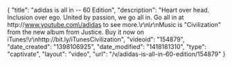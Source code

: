 {
    "title": "adidas is all in -- 60 Edition",
    "description": "Heart over head. Inclusion over ego. United by passion, we go all in. Go all in at http:\/\/www.youtube.com\/adidas to see more.\r\n\r\nMusic is \"Civilization\" from the new album from Justice. Buy it now on iTunes!\r\nhttp:\/\/bit.ly\/iTunesCivilization",
    "videoid": "154879",
    "date_created": "1398106925",
    "date_modified": "1418181310",
    "type": "captivate",
    "layout": "video",
    "url": "\/v\/adidas-is-all-in-60-edition\/154879"
}